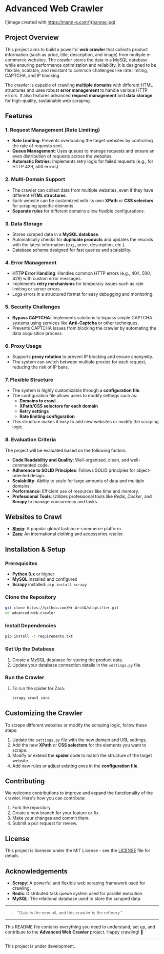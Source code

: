 # Advanced Web Crawler

![image created with https://mann-e.com/](banner.jpg)

## Project Overview

This project aims to build a powerful **web crawler** that collects product information (such as price, title, description, and image) from multiple e-commerce websites. The crawler stores the data in a MySQL database while ensuring performance optimization and reliability. It is designed to be flexible, scalable, and resistant to common challenges like rate limiting, CAPTCHA, and IP blocking.

The crawler is capable of crawling **multiple domains** with different HTML structures and uses robust **error management** to handle various HTTP errors. It also features advanced **request management** and **data storage** for high-quality, sustainable web scraping.

## Features

### 1. Request Management (Rate Limiting)
   - **Rate Limiting**: Prevents overloading the target websites by controlling the rate of requests sent.
   - **Queue Management**: Uses queues to manage requests and ensure an even distribution of requests across the websites.
   - **Automatic Retries**: Implements retry logic for failed requests (e.g., for HTTP 429, 500 errors).
   
### 2. Multi-Domain Support
   - The crawler can collect data from multiple websites, even if they have different **HTML structures**.
   - Each website can be customized with its own **XPath** or **CSS selectors** for scraping specific elements.
   - **Separate rules** for different domains allow flexible configurations.

### 3. Data Storage
   - Stores scraped data in a **MySQL database**.
   - Automatically checks for **duplicate products** and updates the records with the latest information (e.g., price, description, etc.).
   - Database schema designed for fast queries and scalability.

### 4. Error Management
   - **HTTP Error Handling**: Handles common HTTP errors (e.g., 404, 500, 429) with custom error messages.
   - Implements **retry mechanisms** for temporary issues such as rate limiting or server errors.
   - Logs errors in a structured format for easy debugging and monitoring.

### 5. Security Challenges
   - **Bypass CAPTCHA**: Implements solutions to bypass simple CAPTCHA systems using services like **Anti-Captcha** or other techniques.
   - Prevents CAPTCHA issues from blocking the crawler by automating the data acquisition process.

### 6. Proxy Usage
   - Supports **proxy rotation** to prevent IP blocking and ensure anonymity.
   - The system can switch between multiple proxies for each request, reducing the risk of IP bans.

### 7. Flexible Structure
   - The system is highly customizable through a **configuration file**.
   - The configuration file allows users to modify settings such as:
     - **Domains to crawl**
     - **XPath/CSS selectors for each domain**
     - **Retry settings**
     - **Rate limiting configuration**
   - This structure makes it easy to add new websites or modify the scraping logic.

### 8. Evaluation Criteria
   The project will be evaluated based on the following factors:
   - **Code Readability and Quality**: Well-organized, clean, and well-commented code.
   - **Adherence to SOLID Principles**: Follows SOLID principles for object-oriented design.
   - **Scalability**: Ability to scale for large amounts of data and multiple domains.
   - **Performance**: Efficient use of resources like time and memory.
   - **Professional Tools**: Utilizes professional tools like *Redis*, *Docker*, and **Scrapy** to manage concurrency and tasks.

## Websites to Crawl

- **[Shein](https://www.shein.com)**: A popular global fashion e-commerce platform.
- **[Zara](https://www.zara.com)**: An international clothing and accessories retailer.

## Installation & Setup

### Prerequisites

- **Python 3.x** or higher
- **MySQL** installed and configured
- **Scrapy** installed: `pip install scrapy`


### Clone the Repository

```bash
git clone https://github.com/Hr-ArshA/shoplifter.git
cd advanced-web-crawler
```

### Install Dependencies

```bash
pip install -r requirements.txt
```

### Set Up the Database

1. Create a MySQL database for storing the product data.
2. Update your database connection details in the `settings.py` file.

### Run the Crawler

1. To run the spider for Zara:

   ```bash
   scrapy crawl zara
   ```


## Customizing the Crawler

To scrape different websites or modify the scraping logic, follow these steps:

1. Update the `settings.py` file with the new domain and URL settings.
2. Add the new **XPath** or **CSS selectors** for the elements you want to scrape.
3. Modify or extend the **spider** code to match the structure of the target website.
4. Add new rules or adjust existing ones in the **configuration file**.

## Contributing

We welcome contributions to improve and expand the functionality of the crawler. Here's how you can contribute:

1. Fork the repository.
2. Create a new branch for your feature or fix.
3. Make your changes and commit them.
4. Submit a pull request for review.

## License

This project is licensed under the MIT License - see the [LICENSE](LICENSE) file for details.

## Acknowledgements

- **Scrapy**: A powerful and flexible web scraping framework used for crawling.
- **Redis**: Distributed task queue system used for parallel execution.
- **MySQL**: The relational database used to store the scraped data.

---

> "Data is the new oil, and this crawler is the refinery."

---

This README file contains everything you need to understand, set up, and contribute to the **Advanced Web Crawler** project. Happy crawling! 🚀

---
This project is under development.
